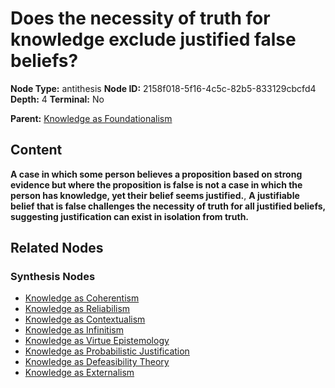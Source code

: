 # Does the necessity of truth for knowledge exclude justified false beliefs?

**Node Type:** antithesis
**Node ID:** 2158f018-5f16-4c5c-82b5-833129cbcfd4
**Depth:** 4
**Terminal:** No

**Parent:** [Knowledge as Foundationalism](knowledge-as-foundationalism-synthesis-2e39cca9-9c37-4046-a407-617d54eefacd.md)

## Content

**A case in which some person believes a proposition based on strong evidence but where the proposition is false is not a case in which the person has knowledge, yet their belief seems justified.**, **A justifiable belief that is false challenges the necessity of truth for all justified beliefs, suggesting justification can exist in isolation from truth.**

## Related Nodes

### Synthesis Nodes

- [Knowledge as Coherentism](knowledge-as-coherentism-synthesis-7a4e6b42-fc35-455b-8791-8533f3df55a9.md)
- [Knowledge as Reliabilism](knowledge-as-reliabilism-synthesis-629ae413-6e46-4747-b1fb-13fa7a50cb46.md)
- [Knowledge as Contextualism](knowledge-as-contextualism-synthesis-2788d6c9-9725-4c69-a309-e616127f00ba.md)
- [Knowledge as Infinitism](knowledge-as-infinitism-synthesis-2b12dd10-7e3b-4b10-8f3b-e69879bd4e73.md)
- [Knowledge as Virtue Epistemology](knowledge-as-virtue-epistemology-synthesis-c6e7923a-6925-4c1f-93bd-1ff88ac4f878.md)
- [Knowledge as Probabilistic Justification](knowledge-as-probabilistic-justification-synthesis-66d19acb-0472-4ee0-98a2-7550e5e0fc68.md)
- [Knowledge as Defeasibility Theory](knowledge-as-defeasibility-theory-synthesis-24738848-370b-4329-88c7-1e3625596c54.md)
- [Knowledge as Externalism](knowledge-as-externalism-synthesis-0007378d-534b-491d-9f76-edf7630386c8.md)
